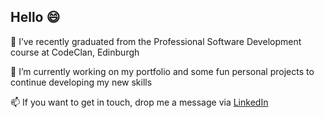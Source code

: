 ## Hello 😄

🌱   I’ve recently graduated from the Professional Software Development course at CodeClan, Edinburgh <br>

🔭   I’m currently working on my portfolio and some fun personal projects to continue developing my new skills <br>

📫   If you want to get in touch, drop me a message via [LinkedIn](https://www.linkedin.com/in/lcuthbertson3112/) <br><br>


<!--
**louise3112/louise3112** is a ✨ _special_ ✨ repository because its `README.md` (this file) appears on your GitHub profile.

Here are some ideas to get you started:
- ⚡ Fun fact: ...
-->
